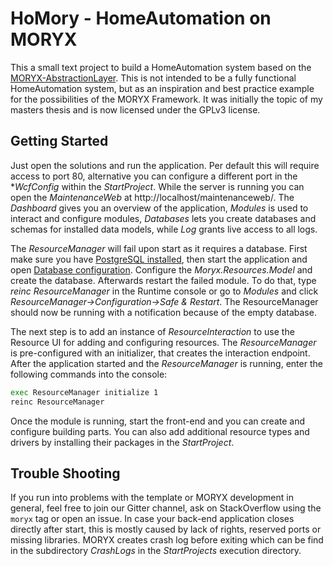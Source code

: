 # HoMory - HomeAutomation on MORYX

This a small text project to build a HomeAutomation system based on the [MORYX-AbstractionLayer](https://github.com/PHOENIXCONTACT/MORYX-AbstractionLayer). This is not intended to be a fully functional HomeAutomation system, but as an inspiration and best practice example for the possibilities of the MORYX Framework. It was initially the topic of my masters thesis and is now licensed under the GPLv3 license.

## Getting Started

Just open the solutions and run the application. Per default this will require access to port 80, alternative you can configure a different port in the **WcfConfig* within the *StartProject*. While the server is running you can open the *MaintenanceWeb* at http://localhost/maintenanceweb/. The *Dashboard* gives you an overview of the application, *Modules* is used to interact and configure modules, *Databases* lets you create databases and schemas for installed data models, while *Log* grants live access to all logs.

The *ResourceManager* will fail upon start as it requires a database. First make sure you have [PostgreSQL installed](https://www.postgresql.org/download/), then start the application and open [Database configuration](http://localhost/maintenanceweb/#/databases). Configure the *Moryx.Resources.Model* and create the database. Afterwards restart the failed module. To do that, type *reinc ResourceManager* in the Runtime console or go to *Modules* and click *ResourceManager->Configuration->Safe & Restart*. The ResourceManager should now be running with a notification because of the empty database.

The next step is to add an instance of *ResourceInteraction* to use the Resource UI for adding and configuring resources. The *ResourceManager* is pre-configured with an initializer, that creates the interaction endpoint. After the application started and the *ResourceManager* is running, enter the following commands into the console:

```sh
exec ResourceManager initialize 1
reinc ResourceManager
```

Once the module is running, start the front-end and you can create and configure building parts. You can also add additional resource types and drivers by installing their packages in the *StartProject*.

## Trouble Shooting

If you run into problems with the template or MORYX development in general, feel free to join our Gitter channel, ask on StackOverflow using the `moryx` tag or open an issue. In case your back-end application closes directly after start, this is mostly caused by lack of rights, reserved ports or missing libraries. MORYX creates crash log before exiting which can be find in the subdirectory *CrashLogs* in the *StartProjects* execution directory.
 
